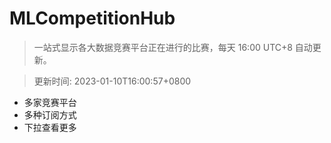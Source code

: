 # MLCompetitionHub

> 一站式显示各大数据竞赛平台正在进行的比赛，每天 16:00 UTC+8 自动更新。
  
> 更新时间: 2023-01-10T16:00:57+0800 

* 多家竞赛平台
* 多种订阅方式
* 下拉查看更多